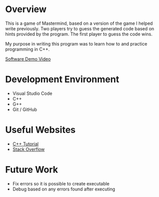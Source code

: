 # Overview

This is a game of Mastermind, based on a version of the game I helped write previously. Two players try to guess the generated code based on hints provided by the program. The first player to guess the code wins.

My purpose in writing this program was to learn how to and practice programming in C++.

[Software Demo Video]()

# Development Environment

* Visual Studio Code
* C++
* G++
* Git / GitHub

# Useful Websites

* [C++ Tutorial](https://www.w3schools.com/CPP/default.asp)
* [Stack Overflow](https://stackoverflow.com/)

# Future Work

* Fix errors so it is possible to create executable
* Debug based on any errors found after executing